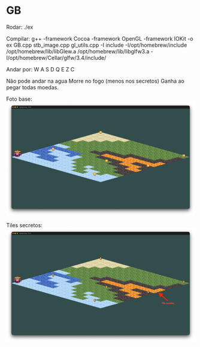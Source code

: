 # GB

Rodar: ./ex

Compilar:  g++ -framework Cocoa -framework OpenGL -framework IOKit -o ex GB.cpp  stb_image.cpp gl_utils.cpp -I include -I/opt/homebrew/include /opt/homebrew/lib/libGlew.a /opt/homebrew/lib/libglfw3.a -I/opt/homebrew/Cellar/glfw/3.4/include/

Andar por: W A S D Q E Z C

Não pode andar na agua
Morre no fogo (menos nos secretos)
Ganha ao pegar todas moedas.

Foto base:
![alt text](image.png)

Tiles secretos:
![alt text](<Screenshot 2025-06-25 at 23.35.33.png>)